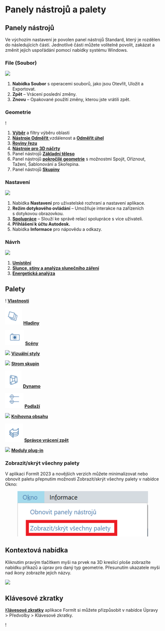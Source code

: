 # Panely nástrojů a palety

## Panely nástrojů

Ve výchozím nastavení je povolen panel nástrojů Standard, který je rozdělen do následujících částí. Jednotlivé části můžete volitelně povolit, zakázat a změnit jejich uspořádání pomocí nabídky systému Windows.

### File (Soubor)

![](../.gitbook/assets/file\_icons.png)

1. **Nabídka Soubor** s operacemi souborů, jako jsou Otevřít, Uložit a Exportovat.
2. **Zpět** – Vrácení poslední změny.
3. **Znovu** – Opakované použití změny, kterou jste vrátili zpět.

### Geometrie

\![](<../.gitbook/assets/geometry_icons (1).png>)

1. [**Výběr**](https://windows.help.formit.autodesk.com/tool-library/select-edge-face-or-object) a filtry výběru oblasti
2. [**Nástroje Odměřit** ](../tool-library/measure-tool.md)vzdálenost a [**Odměřit úhel**](../tool-library/measure-angle-tool.md)
3. [**Roviny řezu**](../tool-library/section-planes.md)
4. [**Nástroje pro 3D náčrty**](../formit-primer/part-i/3d-sketching.md)
5. Panel nástrojů [**Základní těleso**](../tool-library/place-primitive-object.md)
6. Panel nástrojů [**pokročilé geometrie**](tool-bars.md) s možnostmi Spojit, Oříznout, Tažení, Šablonování a Skořepina.
7. Panel nástrojů [**Skupiny**](../tool-library/groups.md)

### Nastavení

![](../.gitbook/assets/settings\_icons.png)

1. Nabídka **Nastavení** pro uživatelské rozhraní a nastavení aplikace.
2. **Režim dotykového ovládání** – Umožňuje interakce na zařízeních s dotykovou obrazovkou.
3. [**Spolupráce**](../tool-library/collaboration.md) – Slouží ke správě relací spolupráce s více uživateli.
4. **Přihlášení k účtu Autodesk.**
5. Nabídka **Informace** pro nápovědu a odkazy.

### Návrh

![](../.gitbook/assets/design\_icons.png)

1. [**Umístění**](../tool-library/setting-location.md)
2. [**Slunce, stíny a analýza slunečního záření**](../tool-library/solar-analysis.md)
3. [**Energetická analýza**](../tool-library/energy-analysis.md)

## Palety

\![](<../.gitbook/assets/properties (1).png>) [**Vlastnosti**](https://windows.help.formit.autodesk.com/tool-library/properties)

![](../.gitbook/assets/layers.png) [**Hladiny**](../tool-library/layers.md)

![](../.gitbook/assets/scenes.png) [**Scény**](../tool-library/scenes.md)

![](../.gitbook/assets/visual\_styles.png) [**Vizuální styly**](../tool-library/visual-styles.md)

![](../.gitbook/assets/branch\_tree.png) [**Strom skupin**](../tool-library/groups-tree.md)

![](../.gitbook/assets/dynamo.png) [**Dynamo**](../tool-library/dynamo.md)

![](../.gitbook/assets/levels.png) [**Podlaží**](../tool-library/levels-and-area.md)

![](../.gitbook/assets/content\_library.png) [**Knihovna obsahu**](../tool-library/content-library.md)

![](../.gitbook/assets/undo.png) [**Správce vrácení zpět**](https://github.com/FormIt3D/autodesk-formit-360-windows-help/tree/c377e7b8a3b8e43e684321d0b7de867608d317a3/tool-library/undo-manager.md)

![](../.gitbook/assets/plugin\_img.png) [**Moduly plug-in**](https://windows.help.formit.autodesk.com/tool-library/plug-ins)

### Zobrazit/skrýt všechny palety

V aplikaci FormIt 2023 a novějších verzích můžete minimalizovat nebo obnovit paletu přepnutím možnosti Zobrazit/skrýt všechny palety v nabídce Okno:

<figure><img src="../.gitbook/assets/ShowHidePalette.png" alt=""><figcaption></figcaption></figure>

## Kontextová nabídka

Kliknutím pravým tlačítkem myši na prvek na 3D kreslicí ploše zobrazíte nabídku příkazů a úprav pro daný typ geometrie. Přesunutím ukazatele myši nad ikony zobrazíte jejich názvy.

![](../.gitbook/assets/wheel\_img.png)

## Klávesové zkratky

[K**lávesové zkratky**](../appendix/keyboard-shortcuts.md) aplikace FormIt si můžete přizpůsobit v nabídce Úpravy > Předvolby > Klávesové zkratky.

\![](<../.gitbook/assets/shortcuts_img (1).png>)
